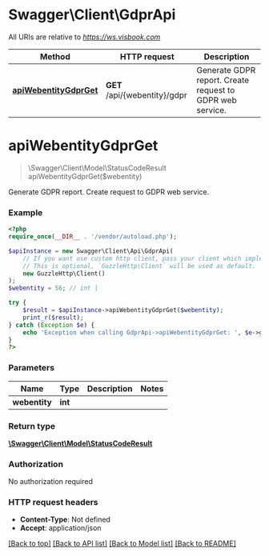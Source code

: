 # Swagger\Client\GdprApi

All URIs are relative to *https://ws.visbook.com*

Method | HTTP request | Description
------------- | ------------- | -------------
[**apiWebentityGdprGet**](GdprApi.md#apiwebentitygdprget) | **GET** /api/{webentity}/gdpr | Generate GDPR report. Create request to GDPR web service.

# **apiWebentityGdprGet**
> \Swagger\Client\Model\StatusCodeResult apiWebentityGdprGet($webentity)

Generate GDPR report. Create request to GDPR web service.

### Example
```php
<?php
require_once(__DIR__ . '/vendor/autoload.php');

$apiInstance = new Swagger\Client\Api\GdprApi(
    // If you want use custom http client, pass your client which implements `GuzzleHttp\ClientInterface`.
    // This is optional, `GuzzleHttp\Client` will be used as default.
    new GuzzleHttp\Client()
);
$webentity = 56; // int | 

try {
    $result = $apiInstance->apiWebentityGdprGet($webentity);
    print_r($result);
} catch (Exception $e) {
    echo 'Exception when calling GdprApi->apiWebentityGdprGet: ', $e->getMessage(), PHP_EOL;
}
?>
```

### Parameters

Name | Type | Description  | Notes
------------- | ------------- | ------------- | -------------
 **webentity** | **int**|  |

### Return type

[**\Swagger\Client\Model\StatusCodeResult**](../Model/StatusCodeResult.md)

### Authorization

No authorization required

### HTTP request headers

 - **Content-Type**: Not defined
 - **Accept**: application/json

[[Back to top]](#) [[Back to API list]](../../README.md#documentation-for-api-endpoints) [[Back to Model list]](../../README.md#documentation-for-models) [[Back to README]](../../README.md)

